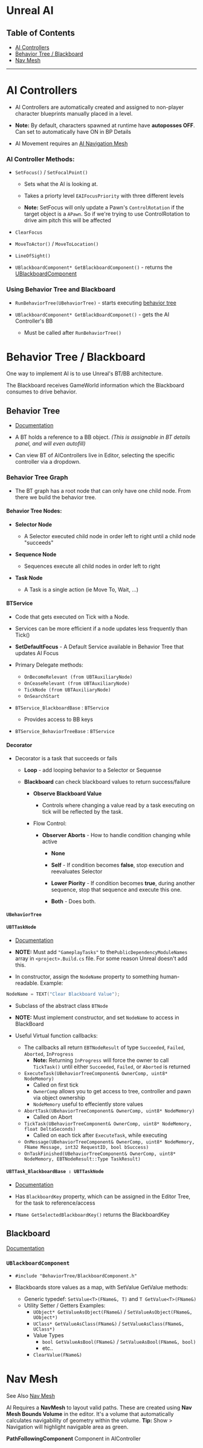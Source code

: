 # Unreal AI

## Table of Contents

- [AI Controllers](#ai-controllers)
- [Behavior Tree / Blackboard](#behavior-tree--blackboard)
- [Nav Mesh](#nav-mesh)

---

# AI Controllers

- AI Controllers are automatically created and assigned to non-player character blueprints manually placed in a level.

- **Note:** By default, characters spawned at runtime have **autoposses OFF**. Can set to automatically have ON in BP Details

- AI Movement requires an [AI Navigation Mesh](#nav-mesh)

### AI Controller Methods:

- `SetFocus()` / `SetFocalPoint()`
  
  - Sets what the AI is looking at. 

  - Takes a priorty level `EAIFocusPriority` with three different levels 

  - **Note:** SetFocus will only update a Pawn's `ControlRotation` if the target object is a `APawn`. So if we're trying to use ControlRotation to drive aim pitch this will be affected

- `ClearFocus`

- `MoveToActor()` / `MoveToLocation()`

- `LineOfSight()`

- `UBlackboardComponent* GetBlackboardComponent()` - returns the [UBlackboardComponent](#ublackboardcomponent)

### Using Behavior Tree and Blackboard

- `RunBehaviorTree(UBehaviorTree)` - starts executing [behavior tree](#behavior-tree)

- `UBlackboardComponent* GetBlackBoardComponet()` - gets the AI Controller's BB

  - Must be called after `RunBehaviorTree()`  

# Behavior Tree / Blackboard

One way to implement AI is to use Unreal's BT/BB architecture.

The Blackboard receives GameWorld information which the Blackboard consumes to drive behavior.

## Behavior Tree

- [Documentation](https://docs.unrealengine.com/5.1/en-US/behavior-trees-in-unreal-engine/)

- A BT holds a reference to a BB object. *(This is assignable in BT details panel, and will even autofill)*

- Can view BT of AIControllers live in Editor, selecting the specific controller via a dropdown.

### Behavior Tree Graph

- The BT graph has a root node that can only have one child node. From there we build the behavior tree.

#### Behavior Tree Nodes:

  - **Selector Node**

    - A Selector executed child node in order left to right until a child node "succeeds"

  - **Sequence Node**

    - Sequences execute all child nodes in order left to right

  - **Task Node**

    - A Task is a single action (ie Move To, Wait, ...)

#### BTService

  - Code that gets executed on Tick with a Node. 

  - Services can be more efficient if a node updates less frequently than Tick()

  - **SetDefaultFocus** - A Default Service available in Behavior Tree that updates AI Focus

  - Primary Delegate methods:
    - `OnBecomeRelevant (from UBTAuxiliaryNode)`
    - `OnCeaseRelevant (from UBTAuxiliaryNode)`
    - `TickNode (from UBTAuxiliaryNode)`
    - `OnSearchStart`

  - `BTService_BlackboardBase` : `BTService`
    - Provides access to BB keys

  - `BTService_BehaviorTreeBase` : `BTService`

#### Decorator

  - Decorator is a task that succeeds or fails

    - **Loop** - add looping behavior to a Selector or Sequense

    - **Blackboard** can check blackboard values to return success/failure

      - **Observe Blackboard Value**

        - Controls where changing a value read by a task executing on tick will be reflected by the task. 

      - Flow Control:

        - **Observer Aborts** - How to handle condition changing while active

          - **None**

          - **Self** - If condition becomes **false**, stop execution and reevaluates Selector

          - **Lower Piority** - If condition becomes **true**, during another sequence, stop that sequence and execute this one.

          - **Both** - Does both.

#### `UBehaviorTree`

#### `UBTTaskNode`

- [Documentation](https://docs.unrealengine.com/4.26/en-US/API/Runtime/AIModule/BehaviorTree/UBTTaskNode/)

- **NOTE:** Must add `"GameplayTasks"` to the`PublicDependencyModuleNames` array in `<project>.Build.cs` file. For some reason Unreal doesn't add this.

- In constructor, assign the `NodeName` property to something human-readable. Example:
```c++
NodeName = TEXT("Clear Blackboard Value");
```
- Subclass of the abstract class `BTNode`

- **NOTE:** Must implement constructor, and set `NodeName` to access in BlackBoard

- Useful Virtual function callbacks:
  - The callbacks all return `EBTNodeResult` of type `Succeeded`, `Failed`, `Aborted`, `InProgress`
    - **Note:** Returning `InProgress` will force the owner to call `TickTask()` until either `Succeeded`, `Failed`, or `Aborted` is returned
  - `ExecuteTask(UBehaviorTreeComponent& OwnerComp, uint8* NodeMemory)`
    - Called on first tick
    - `OwnerComp` allows you to get access to tree, controller and pawn via object ownership
    - `NodeMemory` useful to effeciently store values
  - `AbortTask(UBehaviorTreeComponent& OwnerComp, uint8* NodeMemory)` 
    - Called on Abort
  - `TickTask(UBehaviorTreeComponent& OwnerComp, uint8* NodeMemory, float DeltaSeconds)` 
    - Called on each tick after `ExecuteTask`, while executing
  - `OnMessage(UBehaviorTreeComponent& OwnerComp, uint8* NodeMemory, FName Message, int32 RequestID, bool bSuccess)` 
  - `OnTaskFinished(UBehaviorTreeComponent& OwnerComp, uint8* NodeMemory, EBTNodeResult::Type TaskResult)`

#### `UBTTask_BlackboardBase : UBTTaskNode`

- [Documentation](https://docs.unrealengine.com/4.26/en-US/API/Runtime/AIModule/BehaviorTree/Tasks/UBTTask_BlackboardBase/)

- Has `BlackboardKey` property, which can be assigned in the Editor Tree, for the task to reference/access

- `FName GetSelectedBlackboardKey()` returns the BlackboardKey

## Blackboard

[Documentation](https://docs.unrealengine.com/4.26/en-US/BlueprintAPI/AI/Components/Blackboard/)

### `UBlackboardComponent`

- `#include "BehaviorTree/BlackboardComponent.h"`

- Blackboards store values as a map, with SetValue GetValue methods:
  - Generic typedef: `SetValue<T>(FName&, T)` and `T GetValue<T>(FName&)` 
  - Utility Setter / Getters Examples:
    - `UObject* GetValueAsObject(FName&)` / `SetValueAsObject(FName&, UObject*)` 
    - `UClass* GetValueAsClass(FName&)` / `SetValueAsClass(FName&, UClass*)`
    - Value Types 
      - `bool GetValueAsBool(FName&)` / `SetValueAsBool(FName&, bool)` 
      - etc..
    - `ClearValue(FName&)`

# Nav Mesh

See Also [Nav Mesh](./unreal-engine-notes.md#navigation-mesh)

AI Requires a **NavMesh** to layout valid paths. These are created using **Nav Mesh Bounds Volume** in the editor. It's a volume that automatically calculates navigability of geometry within the volume. **Tip:** Show > Navigation will highlight navigable area as green.

**PathFollowingComponent** Component in AIController
